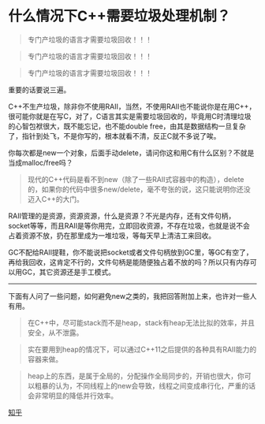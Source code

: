 # 什么情况下C++需要垃圾处理机制？
> 专门产垃圾的语言才需要垃圾回收！！！

> 专门产垃圾的语言才需要垃圾回收！！！

> 专门产垃圾的语言才需要垃圾回收！！！

重要的话要说三遍。

C++不生产垃圾，除非你不使用RAII，当然，不使用RAII也不能说你是在用C++，很可能你就是在写C，对了，C语言其实是需要垃圾回收的，毕竟用C时清理垃圾的心智包袱很大，既不能忘记，也不能double free，由其是数据结构一旦复杂了，指针到处飞，不是你写的，根本就看不清，反正C就不多说了唉。

<script async src="//pagead2.googlesyndication.com/pagead/js/adsbygoogle.js"></script>
<ins class="adsbygoogle"
     style="display:block; text-align:center;"
     data-ad-layout="in-article"
     data-ad-format="fluid"
     data-ad-client="ca-pub-4161171709893056"
     data-ad-slot="5334499576"></ins>
<script>
     (adsbygoogle = window.adsbygoogle || []).push({});
</script>

你每次都是new一个对象，后面手动delete，请问你这和用C有什么区别？不就是当成malloc/free吗？

> 现代的C++代码是看不到new（除了一些RAII式容器中的构造），delete的，如果你的代码中很多new/delete，毫不夸张的说，这只能说明你还没迈入C++的大门。

RAII管理的是资源，资源资源，什么是资源？不光是内存，还有文件句柄，socket等等，而且RAII是等你用完，立即回收资源，不存在垃圾，也就是说不会占着资源不放，扔在那里成为一堆垃圾，等每天早上清洁工来回收。

GC不配给RAII提鞋，你不能说把socket或者文件句柄放到GC里，等GC有空了，再给我回收，这肯定不行的，文件句柄是能随便独占着不放的吗？所以只有内存可以用GC，其它资源还是手工模式。

------------------------------

下面有人问了一些问题，如何避免new之类的，我把回答附加上来，也许对一些人有用。

> 在C++中，尽可能stack而不是heap，stack有heap无法比拟的效率，并且安全，从不泄露。

> 实在要用到heap的情况下，可以通过C++11之后提供的各种具有RAII能力的容器来做。

> heap上的东西，是属于全局的，分配操作全局同步的，开销也很大，你可以粗暴的认为，不同线程上的new会导致，线程之间变成串行化，严重的话会非常明显的降低并行效率。

[知乎](https://www.zhihu.com/question/308638046/answer/610183013)
